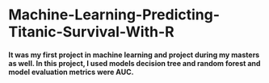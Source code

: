 # Machine-Learning-Predicting-Titanic-Survival-With-R
#### It was my first project in machine learning and project during my masters as well. In this project, I used models decision tree and random forest and model evaluation metrics were AUC.
